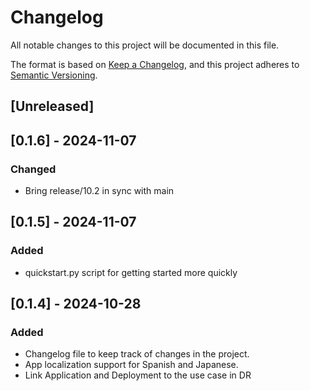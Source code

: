 # Changelog

All notable changes to this project will be documented in this file.

The format is based on [Keep a Changelog](https://keepachangelog.com/en/1.1.0/),
and this project adheres to [Semantic Versioning](https://semver.org/spec/v2.0.0.html).

## [Unreleased]
## [0.1.6] - 2024-11-07

### Changed
- Bring release/10.2 in sync with main

## [0.1.5] - 2024-11-07

### Added
- quickstart.py script for getting started more quickly

## [0.1.4] - 2024-10-28

### Added

- Changelog file to keep track of changes in the project.
- App localization support for Spanish and Japanese.
- Link Application and Deployment to the use case in DR 
